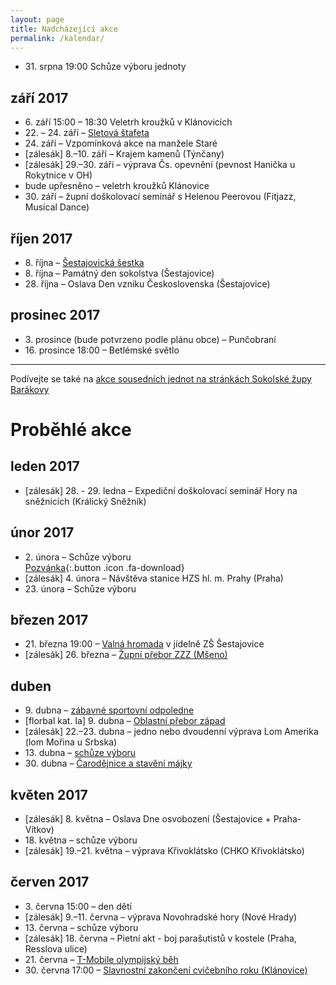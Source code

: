 ```yaml
---
layout: page
title: Nadcházející akce
permalink: /kalendar/
---
```


* 31\. srpna 19:00 Schůze výboru jednoty

## září 2017

* 6\. září 15:00 – 18:30 Veletrh kroužků v Klánovicích
* 22\. – 24. září – [Sletová štafeta](http://www.zbarakova.cz/slet/stafeta.html)
* 24\. září – Vzpomínková akce na manžele Staré
* \[zálesák\] 8\.–10. září – Krajem kamenů (Týnčany)
* \[zálesák\] 29\.–30. září – výprava Čs. opevnění (pevnost Hanička u Rokytnice v OH)
* bude upřesněno – veletrh kroužků Klánovice
* 30\. září – župní doškolovací seminář s Helenou Peerovou (Fitjazz, Musical Dance)

## říjen 2017

* 8\. října – [Šestajovická šestka](http://www.sokolsestajovice.cz/2017/10/08/sestajovicka-sestka.html)
* 8\. října – Památný den sokolstva (Šestajovice)
* 28\. října – Oslava Den vzniku Československa (Šestajovice)

## prosinec 2017

* 3\. prosince (bude potvrzeno podle plánu obce) – Punčobraní
* 16\. prosince 18:00 – Betlémské světlo

---

Podívejte se také na [akce sousedních jednot na stránkách Sokolské župy Barákovy](https://airtable.com/shrB0jgejZMvEXFMJ/tblWoZJfcbaOsz5BL?backgroundColor=cyan&viewControls=on)

# Proběhlé akce

## leden 2017

* \[zálesák\] 28. - 29. ledna – Expediční doškolovací seminář Hory na sněžnicích (Králický Sněžník)

## únor 2017

* 2\. února – Schůze výboru  
[Pozvánka](https://drive.google.com/open?id=0B0w6gDorCVUkSDc4Z3RlbVdicUdrTXhxV2ZSQTZVcUNrSkRJ){:.button .icon .fa-download}
* \[zálesák\] 4\. února – Návštěva stanice HZS hl. m. Prahy (Praha)
* 23\. února – Schůze výboru

## březen 2017

* 21\. března 19:00 – [Valná hromada](http://www.sokolsestajovice.cz/2017/03/21/valna-hromada.html) v jídelně ZŠ Šestajovice
* \[zálesák\] 26\. března – [Župní přebor ZZZ (Mšeno)](https://www.sokol.cz/sokol/index.php?action=zobrazakci&id=1488058201)

## duben

* 9\. dubna – [zábavné sportovní odpoledne](http://www.sokolsestajovice.cz/2017/04/09/sportovni-odpoledne.html)
* \[florbal kat. Ia\] 9. dubna – [Oblastní přebor západ](https://drive.google.com/open?id=0B0w6gDorCVUkX3ZBZUxTVTBGc1owZE9IYTlLNUlOVnUzMlcw)
* \[zálesák\] 22\.–23. dubna – jedno nebo dvoudenní výprava Lom Amerika (lom Mořina u Srbska)
* 13\. dubna – [schůze výboru](https://drive.google.com/open?id=0B0w6gDorCVUkY0pDa3Z0aDJ5OHdFWFAtRG5BTTl4dnB2WlpV)
* 30\. dubna – [Čarodějnice a stavění májky](http://www.sokolsestajovice.cz/2017/04/30/carodejnice.html)

## květen 2017

* \[zálesák\] 8\. května – Oslava Dne osvobození (Šestajovice + Praha-Vítkov)
* 18\. května – schůze výboru
* \[zálesák\] 19.–21. května – výprava Křivoklátsko (CHKO Křivoklátsko)

## červen 2017

* 3\. června 15:00 – den dětí
* \[zálesák\] 9\.–11. června – výprava Novohradské hory (Nové Hrady)
* 13\. června – schůze výboru
* \[zálesák\] 18\. června – Pietní akt - boj parašutistů v kostele (Praha, Resslova ulice)
* 21\. června – [T-Mobile olympijský běh](http://www.sokolsestajovice.cz/2017/06/21/olympijsky-beh.html)
* 30\. června 17:00 – [Slavnostní zakončení cvičebního roku (Klánovice)](http://www.sokolsestajovice.cz/2017/06/30/slavnostni-zakonceni-roku.html)